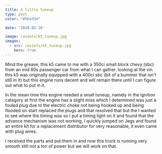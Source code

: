 ```yaml
---
title: A little tuneup
type: post
color: "#564334"

date: '2020-02-26'

image: /assets/k5_tuneup.jpg
images:
  - src: /assets/k5_tuneup.jpg
    hero: true
---
```


Mind the grease, this k5 came to me with a 350ci small block chevy (sbc) from an mid
80s passenger car from what I can gather. looking at the vin this k5 was 
originally equipped with a 400ci sbc (bit of a bummer that isn't still in it)
but this engine runs decent and will remain there until I can figure out what to
put in it. 

In the mean time this engine needed a small tuneup, namely in the ignition category
at first the engine has a slight miss which I determined was just a fouled plug
due to the electric choke not being hooked up and being flooded on start replaced
the plugs and that resolved that but the I wanted to see where the timing was
so I put a timing light on it and found that the advance mechanism was not working,
I quickly jumped on Jegs and found an entire kit for a replacement distributor
for very reasonable, it even came with plug wires. 

I received the parts and put them in and now this truck is running very smooth
still not a ton of power but we will work on that.
